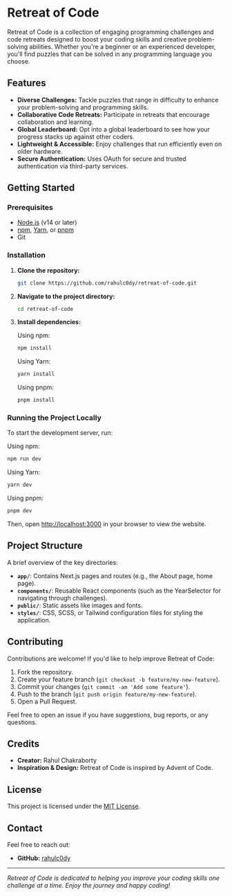 # Retreat of Code

Retreat of Code is a collection of engaging programming challenges and code retreats designed to boost your coding skills and creative problem-solving abilities. Whether you're a beginner or an experienced developer, you'll find puzzles that can be solved in any programming language you choose.

## Features

- **Diverse Challenges:** Tackle puzzles that range in difficulty to enhance your problem-solving and programming skills.
- **Collaborative Code Retreats:** Participate in retreats that encourage collaboration and learning.
- **Global Leaderboard:** Opt into a global leaderboard to see how your progress stacks up against other coders.
- **Lightweight & Accessible:** Enjoy challenges that run efficiently even on older hardware.
- **Secure Authentication:** Uses OAuth for secure and trusted authentication via third-party services.

## Getting Started

### Prerequisites

- [Node.js](https://nodejs.org/) (v14 or later)
- [npm](https://www.npmjs.com/), [Yarn](https://yarnpkg.com/), or [pnpm](https://pnpm.io/)
- Git

### Installation

1. **Clone the repository:**

   ```bash
   git clone https://github.com/rahulc0dy/retreat-of-code.git
   ```

2. **Navigate to the project directory:**

   ```bash
   cd retreat-of-code
   ```

3. **Install dependencies:**

   Using npm:
   ```bash
   npm install
   ```

   Using Yarn:
   ```bash
   yarn install
   ```

   Using pnpm:
   ```bash
   pnpm install
   ```

### Running the Project Locally

To start the development server, run:

Using npm:
```bash
npm run dev
```

Using Yarn:
```bash
yarn dev
```

Using pnpm:
```bash
pnpm dev
```

Then, open [http://localhost:3000](http://localhost:3000) in your browser to view the website.

## Project Structure

A brief overview of the key directories:

- **`app/`**: Contains Next.js pages and routes (e.g., the About page, home page).
- **`components/`**: Reusable React components (such as the YearSelector for navigating through challenges).
- **`public/`**: Static assets like images and fonts.
- **`styles/`**: CSS, SCSS, or Tailwind configuration files for styling the application.

## Contributing

Contributions are welcome! If you'd like to help improve Retreat of Code:

1. Fork the repository.
2. Create your feature branch (`git checkout -b feature/my-new-feature`).
3. Commit your changes (`git commit -am 'Add some feature'`).
4. Push to the branch (`git push origin feature/my-new-feature`).
5. Open a Pull Request.

Feel free to open an issue if you have suggestions, bug reports, or any questions.

## Credits

- **Creator:** Rahul Chakraborty
- **Inspiration & Design:** Retreat of Code is inspired by Advent of Code.

## License

This project is licensed under the [MIT License](LICENSE).

## Contact

Feel free to reach out:

- **GitHub:** [rahulc0dy](https://github.com/yourusername)

---

*Retreat of Code is dedicated to helping you improve your coding skills one challenge at a time. Enjoy the journey and happy coding!*